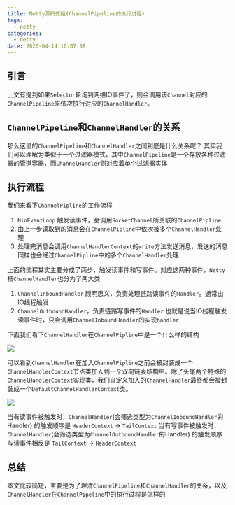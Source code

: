 ```yaml
---
title: Netty源码死磕(ChannelPipeline的执行过程)
tags:
  - netty
categories:
  - netty
date: 2020-04-14 10:07:58
---
```


## 引言 
上文有提到如果`Selector`轮询到网络IO事件了，则会调用该`Channel`对应的`ChannelPipeline`来依次执行对应的`ChannelHandler`。 

## `ChannelPipeline`和`ChannelHandler`的关系

那么这里的`ChannelPipeline`和`ChannelHandler`之间到底是什么关系呢？
其实我们可以理解为类似于一个过滤器模式，其中`ChannelPipeline`是一个存放各种过滤器的管道容器，而`ChannelHandler`则对应着单个过滤器实体

## 执行流程

我们来看下`ChannelPipline`的工作流程

1. `NioEventLoop` 触发读事件，会调用`SocketChannel`所关联的`ChannelPipline`
2. 由上一步读取到的消息会在`ChannelPipline`中依次被多个`ChannelHandler`处理
3. 处理完消息会调用`ChannelHandlerContext`的`write`方法发送消息，发送的消息同样也会经过`ChannelPipline`中的多个`ChannelHandler`处理

上面的流程其实主要分成了两步，触发读事件和写事件。对应这两种事件，`Netty`把`ChannelHandler`也分为了两大类 
1. `ChannelInboundHandler` 顾明思义，负责处理链路读事件的`Handler`。通常由IO线程触发
2. `ChannelOutboundHandler`，负责链路写事件的`Handler`
也就是说当IO线程触发读事件时，只会调用`ChannelInboundHandler`的实现`handler`

下面我们看下`ChannelHandler`在`ChannelPipline`中是一个什么样的结构

![](￼http://img.souche.com/f2e/232af441946b83599c5521d190535d08.jpg)

可以看到`ChannelHandler`在加入`ChannelPipline`之前会被封装成一个`ChannelHandlerContext`节点类加入到一个双向链表结构中。除了头尾两个特殊的`ChannelHandlerContext`实现类，我们自定义加入的`ChannelHandler`最终都会被封装成一个`DefaultChannelHandlerContext`类。

![](http://img.souche.com/f2e/00fd4d708cd18e28ee677bbeb920c5de.jpg)


当有读事件被触发时，`ChannelHandler`(会筛选类型为`ChannelInboundHandler`的Handler) 的触发顺序是 `HeaderContext` -> `TailContext`
当有写事件被触发时，`ChannelHandler`(会筛选类型为`ChannelOutboundHandler`的Handler) 的触发顺序与读事件相反是 `TailContext` -> `HeaderContext`

## 总结
本文比较简短，主要是为了理清`ChannelPipeline`和`ChannelHandler`的关系，以及`ChannelHandler`在`ChannelPipeline`中的执行过程是怎样的
